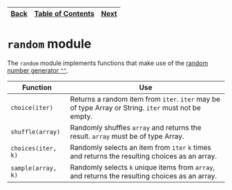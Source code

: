 [Back](16stdmath.md) | [Table of Contents](tableofcontents.md) | [Next](18stdstring.md)
---                  | ---                                     | ---

# `random` module

The `random` module implements functions that make use of the [random number generator `^^`](01integers.md#random-numbers).

Function           | Use
---                | ---
`choice(iter)`     | Returns a random item from `iter`. `iter` may be of type Array or String. `iter` must not be empty.
`shuffle(array)`   | Randomly shuffles `array` and returns the result. `array` must be of type Array.
`choices(iter, k)` | Randomly selects an item from `iter` `k` times and returns the resulting choices as an array.
`sample(array, k)` | Randomly selects `k` unique items from `array`, and returns the resulting choices as an array.

